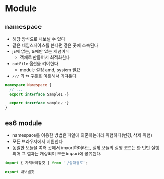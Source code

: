 # Module

## namespace

- 해당 방식으로 내보낼 수 있다
- 같은 네임스페이스를 쓴다면 같은 곳에 소속된다
- js에 없는, ts에만 있는 개념이다
  - 객체로 만들어서 최적화한다
- `outFile` 옵션을 켜야한다
  - module 설정 amd, system 필요
- `///` 의 ts 구문을 이용해서 가져온다

```typescript
namespace Namespace {
  // ...
  export interface Sample1 {}

  export interface Sample2 {}
}
```

## es6 module

- namespace를 이용한 방법은 파일에 의존하는거라 위험하다(변경, 삭제 위험)
- 모든 브라우저에서 지원한다
- 동일한 모듈을 여러 곳에서 import하더라도, 실제 모듈의 실행 코드는 한 번만 실행되며 그 결과는 캐싱되어 모든 import에 공유된다.

```javascript
import { 가져와야할것 } from './상대경로';

export 내보낼것
```

